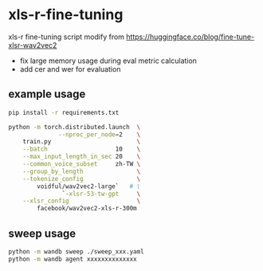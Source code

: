 # xls-r-fine-tuning

xls-r fine-tuning script modify from https://huggingface.co/blog/fine-tune-xlsr-wav2vec2

- fix large memory usage during eval metric calculation
- add cer and wer for evaluation

## example usage

```bash
pip install -r requirements.txt

python -m torch.distributed.launch  \
              --nproc_per_node=2    \
    train.py                        \
    --batch                   10    \
    --max_input_length_in_sec 20    \
    --common_voice_subset     zh-TW \
    --group_by_length               \
    --tokenize_config               \
        voidful/wav2vec2-large`   # \
               `-xlsr-53-tw-gpt     \
    --xlsr_config                   \
        facebook/wav2vec2-xls-r-300m
```

## sweep usage

```bash
python -m wandb sweep ./sweep_xxx.yaml
python -m wandb agent xxxxxxxxxxxxxx
```
